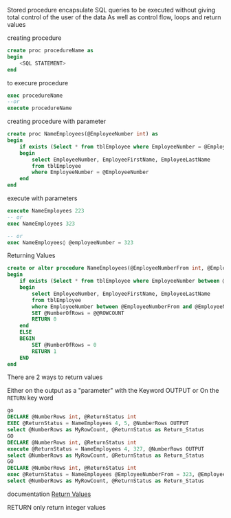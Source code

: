 Stored procedure encapsulate SQL queries to be executed
without giving total control of the user of the data
As well as control flow, loops and return values

creating procedure

```sql
create proc procedureName as
begin
	<SQL STATEMENT>
end
```

to execure procedure

```sql
exec procedureName
--or
execute procedureName
```

creating procedure with parameter

```sql
create proc NameEmployees(@EmployeeNumber int) as
begin
	if exists (Select * from tblEmployee where EmployeeNumber = @EmployeeNumber)
	begin
		select EmployeeNumber, EmployeeFirstName, EmployeeLastName
		from tblEmployee
		where EmployeeNumber = @EmployeeNumber
	end
end
```

execute with parameters

```sql
execute NameEmployees 223
-- or
exec NameEmployees 323

-- or
exec NameEmployees◊ @employeeNumber = 323

```

Returning Values

```sql
create or alter procedure NameEmployees(@EmployeeNumberFrom int, @EmployeeNumberTo int, @NumberOfRows int OUTPUT) as
begin
	if exists (Select * from tblEmployee where EmployeeNumber between @EmployeeNumberFrom and @EmployeeNumberTo)
	begin
		select EmployeeNumber, EmployeeFirstName, EmployeeLastName
		from tblEmployee
		where EmployeeNumber between @EmployeeNumberFrom and @EmployeeNumberTo
		SET @NumberOfRows = @@ROWCOUNT
		RETURN 0
	end
	ELSE
	BEGIN
	    SET @NumberOfRows = 0
		RETURN 1
	END
end
```

There are 2 ways to return values

Either on the output as a "parameter" with the Keyword OUTPUT
or
On the `RETURN` key word

```sql
go
DECLARE @NumberRows int, @ReturnStatus int
EXEC @ReturnStatus = NameEmployees 4, 5, @NumberRows OUTPUT
select @NumberRows as MyRowCount, @ReturnStatus as Return_Status
GO
DECLARE @NumberRows int, @ReturnStatus int
execute @ReturnStatus = NameEmployees 4, 327, @NumberRows OUTPUT
select @NumberRows as MyRowCount, @ReturnStatus as Return_Status
GO
DECLARE @NumberRows int, @ReturnStatus int
exec @ReturnStatus = NameEmployees @EmployeeNumberFrom = 323, @EmployeeNumberTo = 327, @NumberOfRows = @NumberRows OUTPUT
select @NumberRows as MyRowCount, @ReturnStatus as Return_Status
```

documentation [Return Values](https://docs.microsoft.com/en-us/sql/relational-databases/stored-procedures/return-data-from-a-stored-procedure?view=sql-server-ver15)

RETURN only return integer values
